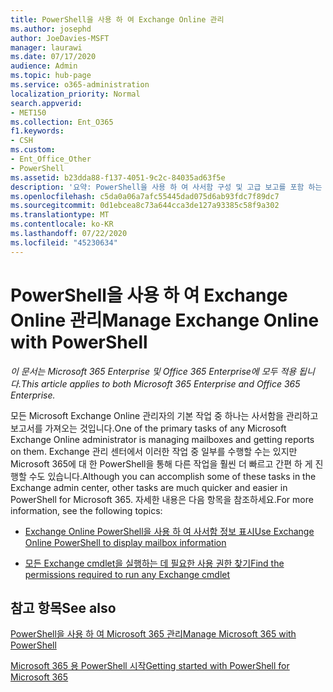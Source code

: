 ```yaml
---
title: PowerShell을 사용 하 여 Exchange Online 관리
ms.author: josephd
author: JoeDavies-MSFT
manager: laurawi
ms.date: 07/17/2020
audience: Admin
ms.topic: hub-page
ms.service: o365-administration
localization_priority: Normal
search.appverid:
- MET150
ms.collection: Ent_O365
f1.keywords:
- CSH
ms.custom:
- Ent_Office_Other
- PowerShell
ms.assetid: b23dda88-f137-4051-9c2c-84035ad63f5e
description: '요약: PowerShell을 사용 하 여 사서함 구성 및 고급 보고를 포함 하는 Microsoft Exchange Online을 관리 하는 방법을 보여 주는 경우'
ms.openlocfilehash: c5da0a06a7afc55445dad075d6ab93fdc7f89dc7
ms.sourcegitcommit: 0d1ebcea8c73a644cca3de127a93385c58f9a302
ms.translationtype: MT
ms.contentlocale: ko-KR
ms.lasthandoff: 07/22/2020
ms.locfileid: "45230634"
---
```

# <a name="manage-exchange-online-with-powershell"></a><span data-ttu-id="73d60-103">PowerShell을 사용 하 여 Exchange Online 관리</span><span class="sxs-lookup"><span data-stu-id="73d60-103">Manage Exchange Online with PowerShell</span></span>

<span data-ttu-id="73d60-104">*이 문서는 Microsoft 365 Enterprise 및 Office 365 Enterprise에 모두 적용 됩니다.*</span><span class="sxs-lookup"><span data-stu-id="73d60-104">*This article applies to both Microsoft 365 Enterprise and Office 365 Enterprise.*</span></span>

<span data-ttu-id="73d60-105">모든 Microsoft Exchange Online 관리자의 기본 작업 중 하나는 사서함을 관리하고 보고서를 가져오는 것입니다.</span><span class="sxs-lookup"><span data-stu-id="73d60-105">One of the primary tasks of any Microsoft Exchange Online administrator is managing mailboxes and getting reports on them.</span></span> <span data-ttu-id="73d60-106">Exchange 관리 센터에서 이러한 작업 중 일부를 수행할 수는 있지만 Microsoft 365에 대 한 PowerShell을 통해 다른 작업을 훨씬 더 빠르고 간편 하 게 진행할 수도 있습니다.</span><span class="sxs-lookup"><span data-stu-id="73d60-106">Although you can accomplish some of these tasks in the Exchange admin center, other tasks are much quicker and easier in PowerShell for Microsoft 365.</span></span> <span data-ttu-id="73d60-107">자세한 내용은 다음 항목을 참조하세요.</span><span class="sxs-lookup"><span data-stu-id="73d60-107">For more information, see the following topics:</span></span>
  
- [<span data-ttu-id="73d60-108">Exchange Online PowerShell을 사용 하 여 사서함 정보 표시</span><span class="sxs-lookup"><span data-stu-id="73d60-108">Use Exchange Online PowerShell to display mailbox information</span></span>](https://docs.microsoft.com/exchange/recipients-in-exchange-online/manage-user-mailboxes/use-powershell-to-display-mailbox-information)
    
- [<span data-ttu-id="73d60-109">모든 Exchange cmdlet을 실행하는 데 필요한 사용 권한 찾기</span><span class="sxs-lookup"><span data-stu-id="73d60-109">Find the permissions required to run any Exchange cmdlet</span></span>](https://docs.microsoft.com/powershell/exchange/exchange-server/find-exchange-cmdlet-permissions)
    
## <a name="see-also"></a><span data-ttu-id="73d60-110">참고 항목</span><span class="sxs-lookup"><span data-stu-id="73d60-110">See also</span></span>

[<span data-ttu-id="73d60-111">PowerShell을 사용 하 여 Microsoft 365 관리</span><span class="sxs-lookup"><span data-stu-id="73d60-111">Manage Microsoft 365 with PowerShell</span></span>](manage-office-365-with-office-365-powershell.md)
  
[<span data-ttu-id="73d60-112">Microsoft 365 용 PowerShell 시작</span><span class="sxs-lookup"><span data-stu-id="73d60-112">Getting started with PowerShell for Microsoft 365</span></span>](getting-started-with-office-365-powershell.md)

